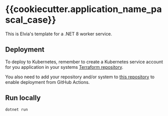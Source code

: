 # {{cookiecutter.application_name_pascal_case}}

This is Elvia's template for a .NET 8 worker service.

## Deployment

To deploy to Kubernetes, remember to create a Kubernetes service account for you application
in your systems [Terraform repository](https://github.com/3lvia/{{cookiecutter.system_name}}-terraform).

You also need to add your repository and/or system to [this repository](https://github.com/3lvia/github-repositories-terraform)
to enable deployment from GitHub Actions.

## Run locally

```bash
dotnet run
```
